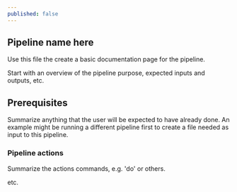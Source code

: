 ```yaml
---
published: false
---
```


## Pipeline name here

Use this file the create a basic documentation page for the pipeline.

Start with an overview of the pipeline purpose, expected inputs and
outputs, etc.

## Prerequisites

Summarize anything that the user will be expected to have already done.
An example might be running a different pipeline first to create
a file needed as input to this pipeline.

### Pipeline actions

Summarize the actions commands, e.g. 'do' or others.

etc.
